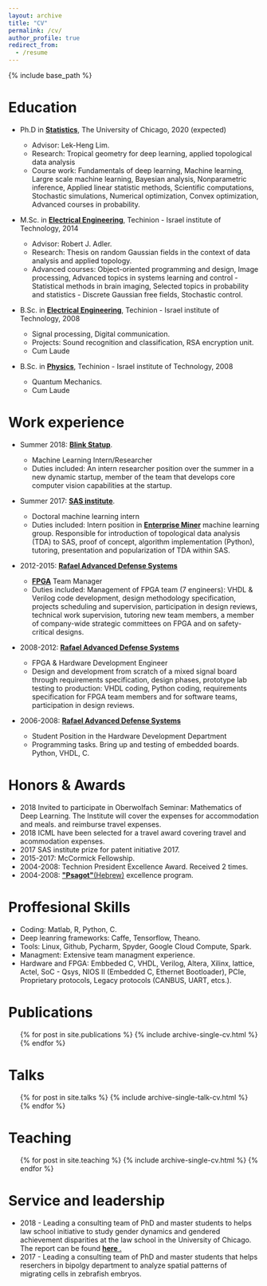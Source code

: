 ```yaml
---
layout: archive
title: "CV"
permalink: /cv/
author_profile: true
redirect_from:
  - /resume
---
```


{% include base_path %}

Education
======
* Ph.D  in [__Statistics__](https://galton.uchicago.edu/), The University of Chicago, 2020 (expected)
    * Advisor: Lek-Heng Lim. 
    * Research: Tropical geometry for deep learning, applied topological
data analysis 
    * Course work: Fundamentals of deep learning, Machine learning, Largre scale machine
learning, Bayesian analysis, Nonparametric inference, Applied linear statistic methods, Scientific
computations, Stochastic simulations, Numerical optimization, Convex optimization, Advanced
courses in probability.

* M.Sc. in [__Electrical Engineering__](https://vee.technion.ac.il/), Techinion - Israel institute of Technology, 2014
    * Advisor: Robert J. Adler. 
    * Research: Thesis on random Gaussian fields in the context of
data analysis and applied topology. 
    * Advanced courses: Object-oriented programming and
design, Image processing, Advanced topics in systems learning and control - Statistical methods
in brain imaging, Selected topics in probability and statistics - Discrete Gaussian free fields,
Stochastic control.

* B.Sc. in [__Electrical Engineering__](https://vee.technion.ac.il/), Techinion - Israel institute of Technology, 2008
    * Signal processing, Digital communication.
    * Projects: Sound recognition and classification,
RSA encryption unit.
    * Cum Laude 
* B.Sc. in [__Physics__](https://phys.technion.ac.il/en/), Techinion - Israel institute of Technology, 2008
    * Quantum Mechanics. 
    * Cum Laude



Work experience
======
* Summer 2018: [__Blink Statup__](https://www.linkedin.com/search/results/all/?keywords=Blink). 
  * Machine Learning Intern/Researcher
  * Duties included: An intern researcher position over the summer in a new dynamic startup, member of the team that develops core computer vision capabilities at the startup. 

* Summer 2017: [__SAS institute__](https://www.sas.com/en_us/home.html).
  * Doctoral machine learning intern 
  * Duties included: Intern position in [__Enterprise Miner__](https://www.sas.com/en_us/software/enterprise-miner.html) machine learning group. Responsible for introduction of topological data analysis (TDA) to SAS, proof of concept, algorithm implementation (Python), tutoring, presentation and popularization of TDA within SAS.   
  
* 2012-2015: [__Rafael Advanced Defense Systems__](http://www.rafael.co.il/4312-en/Marketing.aspx)
  * [__FPGA__](https://en.wikipedia.org/wiki/Field-programmable_gate_array) Team Manager
  * Duties included: Management of FPGA team (7 engineers): VHDL & Verilog code development,  design methodology specification, projects scheduling and supervision, participation in design reviews, technical work supervision, tutoring new team members, a member of company-wide strategic committees on FPGA and on safety-critical designs.  
      
* 2008-2012: [__Rafael Advanced Defense Systems__](http://www.rafael.co.il/4312-en/Marketing.aspx)
  * FPGA & Hardware Development Engineer
  * Design and development from scratch of a mixed signal board through requirements specification, design phases, prototype lab testing to production: VHDL coding, Python coding, requirements specification for FPGA team members and for software teams, participation in design reviews.
  
  
* 2006-2008: [__Rafael Advanced Defense Systems__](http://www.rafael.co.il/4312-en/Marketing.aspx)
  * Student Position in the Hardware Development Department
  * Programming tasks. Bring up and testing of embedded boards. Python, VHDL, C.
  
Honors & Awards
======
* 2018 Invited to participate in Oberwolfach Seminar: Mathematics of Deep Learning. The Institute will cover the expenses for accommodation and meals. and reimburse travel expenses.
* 2018 ICML have been selected for a travel award covering travel and acommodation expenses.
* 2017 SAS institute prize for patent initiative 2017.
* 2015-2017: McCormick Fellowship. 
* 2004-2008: Technion President Excellence Award. Received 2 times.
* 2004-2008: [__"Psagot"__(Hebrew)](https://he.wikipedia.org/wiki/%D7%AA%D7%95%D7%9B%D7%A0%D7%99%D7%AA_%D7%A4%D7%A1%D7%92%D7%95%D7%AA) excellence program.
  
Proffesional Skills
======
* Coding: Matlab, R, Python, C. 
* Deep leanring frameworks: Caffe, Tensorflow, Theano.  
* Tools: Linux, Github, Pycharm, Spyder, Google Cloud Compute, Spark. 
* Managment: Extensive team managment experience. 
* Hardware and FPGA: Embbeded C, VHDL, Verilog, Altera, Xilinx, lattice,
Actel, SoC - Qsys, NIOS II (Embedded C, Ethernet Bootloader), PCIe, Proprietary
protocols, Legacy protocols (CANBUS, UART, etcs.). 


Publications
======
  <ul>{% for post in site.publications %}
    {% include archive-single-cv.html %}
  {% endfor %}</ul>
  
Talks
======
  <ul>{% for post in site.talks %}
    {% include archive-single-talk-cv.html %}
  {% endfor %}</ul>
  
Teaching
======
  <ul>{% for post in site.teaching %}
    {% include archive-single-cv.html %}
  {% endfor %}</ul>
  
Service and leadership
======
* 2018 - Leading a consulting team of PhD and master students to helps law school initiative to study gender dynamics and gendered achievement disparities at the law school in the University of Chicago. The report can be found [__here__ .](https://www.law.uchicago.edu/files/2018-05/wap_final.pdf) 
* 2017 - Leading a consulting team of PhD and master students that helps reserchers in bipolgy department to analyze spatial patterns of migrating cells in zebrafish embryos.
